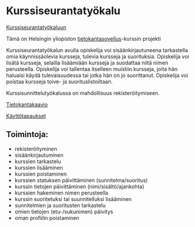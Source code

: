 # Kurssiseurantatyökalu

[Kurssiseurantatyökaluun](https://courseeditor.herokuapp.com/)

Tämä on Helsingin yliopiston [tietokantasovellus](https://materiaalit.github.io/tsoha-20/osa0/)-kurssin projekti

Kurssiseurantatyökalun avulla opiskelija voi sisäänkirjautuneena tarkastella omia
käynnissäolevia kursseja, tulevia kursseja ja suorituksia. Opiskelija voi lisätä kursseja,
selailla lisäämiään kursseja ja suodattaa niitä nimen perusteella.
Opiskelija voi tallentaa itselleen muistiin kursseja, joita hän haluaisi käydä 
tulevaisuudessa tai jotka hän on jo suorittanut. Opiskelija voi poistaa kursseja toive- ja suorituslistoiltaan.

Kurssisunnittelutyökalussa on mahdollisuus rekisteröitymiseen.

[Tietokantakaavio](https://github.com/AnnaKuokkanen/Kurssiseuranta/blob/master/Dokumentaatio/Tietokantakaavio.png)

[Käyttötapaukset](https://github.com/AnnaKuokkanen/Kurssiseuranta/blob/master/Dokumentaatio/k%C3%A4ytt%C3%B6tapaukset.md)

## Toimintoja: 

* rekisteröityminen
* sisäänkirjautuminen
* kurssien tarkastelu
* kurssien lisääminen
* kurssien poistaminen
* kurssien statuksen päivittäminen (sunnitelma/suoritus)
* kurssin tietojen päivittäminen (nimi/sisältö/ajankohta)
* kurssien hakeminen nimen perusteella
* kurssin suoritetuksi tai suunnitelluksi lisääminen
* sunnitelmien ja suoritusten tarkastelu
* omien tietojen (etu-/sukunimen) päivitys
* oman profiilin poistaminen

